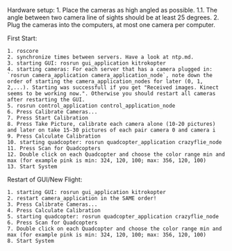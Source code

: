 Hardware setup:
	1. Place the cameras as high angled as possible.
	1.1. The angle between two camera line of sights should be at least 25 degrees.
	2. Plug the cameras into the computers, at most one camera per computer.


First Start:

	1. roscore
	2. synchronize times between servers. Have a look at ntp.md.
	3. starting GUI: rosrun gui_application kitrokopter
	4. starting cameras: For each server that has a camera plugged in: `rosrun camera_application camera_application_node`, note down the order of starting the camera_application_nodes for later (0, 1, 2,...). Starting was successfull if you get "Received images. Kinect seems to be working now.". Otherwise you should restart all cameras after restarting the GUI.
	5. rosrun control_application control_application_node
	6. Press Calibrate Cameras...
	7. Press Start Calibration
	8. Press Take Picture, calibrate each camera alone (10-20 pictures) and later on take 15-30 pictures of each pair camera 0 and camera i
	9. Press Calculate Calibration
	10. starting quadcopter: rosrun quadcopter_application crazyflie_node
	11. Press Scan for Quadcopters
	12. Double click on each Quadcopter and choose the color range min and max (for example pink is min: 324, 120, 100; max: 356, 120, 100)
	13. Start System


Restart of GUI/New Flight:
	
	1. starting GUI: rosrun gui_application kitrokopter
	2. restart camera_application in the SAME order!
	3. Press Calibrate Cameras...
	4. Press Calculate Calibration
	5. starting quadcopter: rosrun quadcopter_application crazyflie_node
	6. Press Scan for Quadcopters
	7. Double click on each Quadcopter and choose the color range min and max (for example pink is min: 324, 120, 100; max: 356, 120, 100)
	8. Start System

